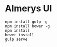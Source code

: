Almerys UI
==========
	
	npm install gulp -g
	npm install bower -g
	npm install
	bower install
	gulp serve